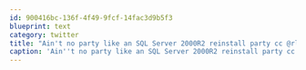 ```yaml
---
id: 900416bc-136f-4f49-9fcf-14fac3d9b5f3
blueprint: text
category: twitter
title: "Ain't no party like an SQL Server 2000R2 reinstall party cc @rlahay"
caption: 'Ain''t no party like an SQL Server 2000R2 reinstall party cc <span class="username username_linked">@<a href="https://twitter.com/rlahay" title="Ryan Lahay">rlahay</a></span>'
---
```


